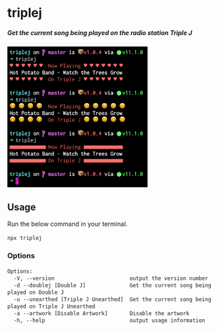 # triplej

##### Get the current song being played on the radio station Triple J

<img width="320" src="https://raw.githubusercontent.com/etoxin/triplej/master/screen.png" alt="chalk">

## Usage 

Run the below command in your terminal. 

`npx triplej`

###  Options

```
Options:
  -V, --version                        output the version number
  -d --doublej [Double J]              Get the current song being played on Double J
  -u --unearthed [Triple J Unearthed]  Get the current song being played on Triple J Unearthed
  -a --artwork [Disable Artwork]       Disable the artwork
  -h, --help                           output usage information
```
